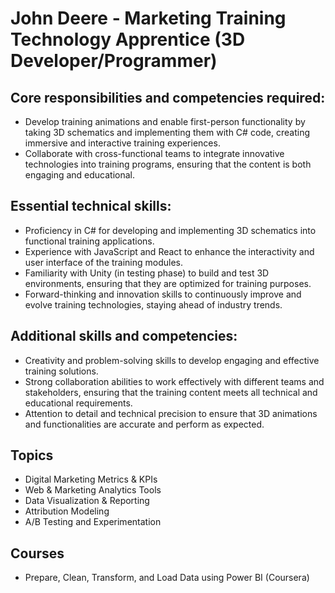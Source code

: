 # John Deere - Marketing Training Technology Apprentice (3D Developer/Programmer)

## Core responsibilities and competencies required:

- Develop training animations and enable first-person functionality by taking 3D schematics and implementing them with C# code, creating immersive and interactive training experiences.
- Collaborate with cross-functional teams to integrate innovative technologies into training programs, ensuring that the content is both engaging and educational.

## Essential technical skills:

- Proficiency in C# for developing and implementing 3D schematics into functional training applications.
- Experience with JavaScript and React to enhance the interactivity and user interface of the training modules.
- Familiarity with Unity (in testing phase) to build and test 3D environments, ensuring that they are optimized for training purposes.
- Forward-thinking and innovation skills to continuously improve and evolve training technologies, staying ahead of industry trends.

## Additional skills and competencies:

- Creativity and problem-solving skills to develop engaging and effective training solutions.
- Strong collaboration abilities to work effectively with different teams and stakeholders, ensuring that the training content meets all technical and educational requirements.
- Attention to detail and technical precision to ensure that 3D animations and functionalities are accurate and perform as expected.

## Topics

- Digital Marketing Metrics & KPIs
- Web & Marketing Analytics Tools
- Data Visualization & Reporting
- Attribution Modeling
- A/B Testing and Experimentation

## Courses

- Prepare, Clean, Transform, and Load Data using Power BI (Coursera)
